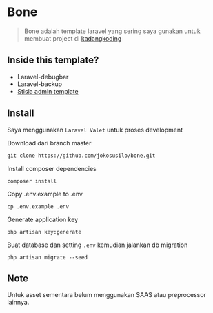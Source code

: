 # Bone
> Bone adalah template laravel yang sering saya gunakan untuk membuat project di [kadangkoding](https://kadangkoding.com)

## Inside this template?
- Laravel-debugbar
- Laravel-backup
- [Stisla admin template](https://getstisla.com/)

## Install
Saya menggunakan `Laravel Valet` untuk proses development

Download dari branch master

```
git clone https://github.com/jokosusilo/bone.git
```

Install composer dependencies

```
composer install
```

Copy .env.example to .env

```
cp .env.example .env
```

Generate application key

```
php artisan key:generate
```

Buat database dan setting `.env` kemudian jalankan db migration

```
php artisan migrate --seed
```

## Note
Untuk asset sementara belum menggunakan SAAS atau preprocessor lainnya.